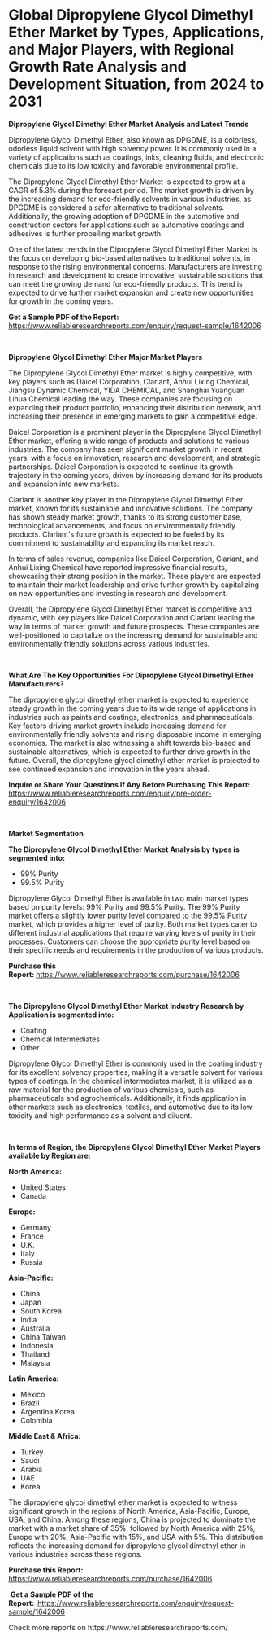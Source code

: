 <p><h1>Global Dipropylene Glycol Dimethyl Ether Market by Types, Applications, and Major Players, with Regional Growth Rate Analysis and Development Situation, from 2024 to 2031</h1></p><p><strong>Dipropylene Glycol Dimethyl Ether Market Analysis and Latest Trends</strong></p>
<p><p>Dipropylene Glycol Dimethyl Ether, also known as DPGDME, is a colorless, odorless liquid solvent with high solvency power. It is commonly used in a variety of applications such as coatings, inks, cleaning fluids, and electronic chemicals due to its low toxicity and favorable environmental profile.</p><p>The Dipropylene Glycol Dimethyl Ether Market is expected to grow at a CAGR of 5.3% during the forecast period. The market growth is driven by the increasing demand for eco-friendly solvents in various industries, as DPGDME is considered a safer alternative to traditional solvents. Additionally, the growing adoption of DPGDME in the automotive and construction sectors for applications such as automotive coatings and adhesives is further propelling market growth.</p><p>One of the latest trends in the Dipropylene Glycol Dimethyl Ether Market is the focus on developing bio-based alternatives to traditional solvents, in response to the rising environmental concerns. Manufacturers are investing in research and development to create innovative, sustainable solutions that can meet the growing demand for eco-friendly products. This trend is expected to drive further market expansion and create new opportunities for growth in the coming years.</p></p>
<p><strong>Get a Sample PDF of the Report:&nbsp;</strong> <a href="https://www.reliableresearchreports.com/enquiry/request-sample/1642006">https://www.reliableresearchreports.com/enquiry/request-sample/1642006</a></p>
<p>&nbsp;</p>
<p><strong>Dipropylene Glycol Dimethyl Ether Major Market Players</strong></p>
<p><p>The Dipropylene Glycol Dimethyl Ether market is highly competitive, with key players such as Daicel Corporation, Clariant, Anhui Lixing Chemical, Jiangsu Dynamic Chemical, YIDA CHEMICAL, and Shanghai Yuanguan Lihua Chemical leading the way. These companies are focusing on expanding their product portfolio, enhancing their distribution network, and increasing their presence in emerging markets to gain a competitive edge.</p><p>Daicel Corporation is a prominent player in the Dipropylene Glycol Dimethyl Ether market, offering a wide range of products and solutions to various industries. The company has seen significant market growth in recent years, with a focus on innovation, research and development, and strategic partnerships. Daicel Corporation is expected to continue its growth trajectory in the coming years, driven by increasing demand for its products and expansion into new markets.</p><p>Clariant is another key player in the Dipropylene Glycol Dimethyl Ether market, known for its sustainable and innovative solutions. The company has shown steady market growth, thanks to its strong customer base, technological advancements, and focus on environmentally friendly products. Clariant's future growth is expected to be fueled by its commitment to sustainability and expanding its market reach.</p><p>In terms of sales revenue, companies like Daicel Corporation, Clariant, and Anhui Lixing Chemical have reported impressive financial results, showcasing their strong position in the market. These players are expected to maintain their market leadership and drive further growth by capitalizing on new opportunities and investing in research and development.</p><p>Overall, the Dipropylene Glycol Dimethyl Ether market is competitive and dynamic, with key players like Daicel Corporation and Clariant leading the way in terms of market growth and future prospects. These companies are well-positioned to capitalize on the increasing demand for sustainable and environmentally friendly solutions across various industries.</p></p>
<p>&nbsp;</p>
<p><strong>What Are The Key Opportunities For Dipropylene Glycol Dimethyl Ether Manufacturers?</strong></p>
<p><p>The dipropylene glycol dimethyl ether market is expected to experience steady growth in the coming years due to its wide range of applications in industries such as paints and coatings, electronics, and pharmaceuticals. Key factors driving market growth include increasing demand for environmentally friendly solvents and rising disposable income in emerging economies. The market is also witnessing a shift towards bio-based and sustainable alternatives, which is expected to further drive growth in the future. Overall, the dipropylene glycol dimethyl ether market is projected to see continued expansion and innovation in the years ahead.</p></p>
<p><strong>Inquire or Share Your Questions If Any Before Purchasing This Report:</strong> <a href="https://www.reliableresearchreports.com/enquiry/pre-order-enquiry/1642006">https://www.reliableresearchreports.com/enquiry/pre-order-enquiry/1642006</a></p>
<p>&nbsp;</p>
<p><strong>Market Segmentation</strong></p>
<p><strong>The Dipropylene Glycol Dimethyl Ether Market Analysis by types is segmented into:</strong></p>
<p><ul><li>99% Purity</li><li>99.5% Purity</li></ul></p>
<p><p>Dipropylene Glycol Dimethyl Ether is available in two main market types based on purity levels: 99% Purity and 99.5% Purity. The 99% Purity market offers a slightly lower purity level compared to the 99.5% Purity market, which provides a higher level of purity. Both market types cater to different industrial applications that require varying levels of purity in their processes. Customers can choose the appropriate purity level based on their specific needs and requirements in the production of various products.</p></p>
<p><strong>Purchase this Report:&nbsp;</strong><a href="https://www.reliableresearchreports.com/purchase/1642006">https://www.reliableresearchreports.com/purchase/1642006</a></p>
<p>&nbsp;</p>
<p><strong>The Dipropylene Glycol Dimethyl Ether Market Industry Research by Application is segmented into:</strong></p>
<p><ul><li>Coating</li><li>Chemical Intermediates</li><li>Other</li></ul></p>
<p><p>Dipropylene Glycol Dimethyl Ether is commonly used in the coating industry for its excellent solvency properties, making it a versatile solvent for various types of coatings. In the chemical intermediates market, it is utilized as a raw material for the production of various chemicals, such as pharmaceuticals and agrochemicals. Additionally, it finds application in other markets such as electronics, textiles, and automotive due to its low toxicity and high performance as a solvent and diluent.</p></p>
<p>&nbsp;</p>
<p><strong>In terms of Region, the Dipropylene Glycol Dimethyl Ether Market Players available by Region are:</strong></p>
<p>
    <p> <strong> North America: </strong>
        <ul>
            <li>United States</li>
            <li>Canada</li>
        </ul>
        </p> 
    <p> <strong> Europe: </strong>
        <ul>
            <li>Germany</li>
            <li>France</li>
            <li>U.K.</li>
            <li>Italy</li>
            <li>Russia</li>
        </ul>
        </p> 
    <p> <strong> Asia-Pacific: </strong>
        <ul>
            <li>China</li>
            <li>Japan</li>
            <li>South Korea</li>
            <li>India</li>
            <li>Australia</li>
            <li>China Taiwan</li>
            <li>Indonesia</li>
            <li>Thailand</li>
            <li>Malaysia</li>
        </ul>
        </p> 
    <p> <strong> Latin America: </strong>
        <ul>
            <li>Mexico</li>
            <li>Brazil</li>
            <li>Argentina Korea</li>
            <li>Colombia</li>
        </ul>
        </p> 
    <p> <strong> Middle East & Africa: </strong>
        <ul>
            <li>Turkey</li>
            <li>Saudi</li>
            <li>Arabia</li>
            <li>UAE</li>
            <li>Korea</li>
        </ul>
    </p>
    </p>
<p><p>The dipropylene glycol dimethyl ether market is expected to witness significant growth in the regions of North America, Asia-Pacific, Europe, USA, and China. Among these regions, China is projected to dominate the market with a market share of 35%, followed by North America with 25%, Europe with 20%, Asia-Pacific with 15%, and USA with 5%. This distribution reflects the increasing demand for dipropylene glycol dimethyl ether in various industries across these regions.</p></p>
<p><strong>Purchase this Report: </strong><a href="https://www.reliableresearchreports.com/purchase/1642006">https://www.reliableresearchreports.com/purchase/1642006</a></p>
<p>&nbsp;<strong>Get a Sample PDF of the Report:&nbsp;&nbsp;</strong><a href="https://www.reliableresearchreports.com/enquiry/request-sample/1642006">https://www.reliableresearchreports.com/enquiry/request-sample/1642006</a></p>
<p><strong></strong></p>
<p>Check more reports on https://www.reliableresearchreports.com/</p>